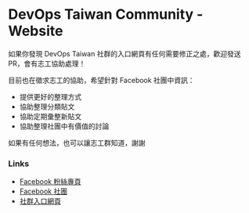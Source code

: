 # DevOps Taiwan Community - Website

如果你發現 DevOps Taiwan 社群的入口網頁有任何需要修正之處，歡迎發送 PR，會有志工協助處理！

目前也在徵求志工的協助，希望針對 Facebook 社團中資訊：

* 提供更好的整理方式
* 協助整理分類貼文
* 協助定期彙整新貼文
* 協助整理社團中有價值的討論

如果有任何想法，也可以讓志工群知道，謝謝

### Links

- [Facebook 粉絲專頁](https://www.facebook.com/DevOpsTaiwan/)
- [Facebook 社團](https://www.facebook.com/groups/DevOpsTaiwan/)
- [社群入口網頁](https://devopstw.club)